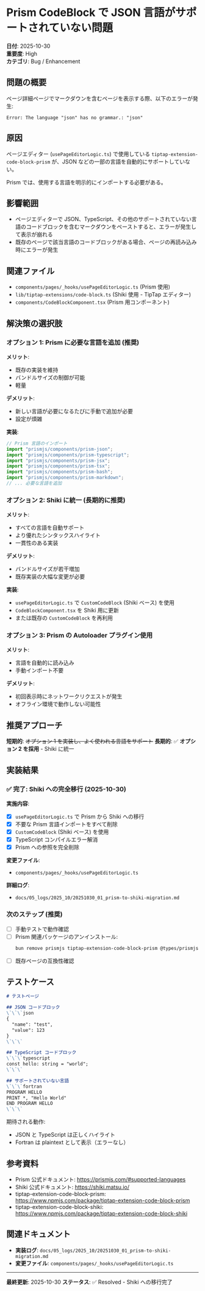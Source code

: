 # Prism CodeBlock で JSON 言語がサポートされていない問題

**日付**: 2025-10-30  
**重要度**: High  
**カテゴリ**: Bug / Enhancement

## 問題の概要

ページ詳細ページでマークダウンを含むページを表示する際、以下のエラーが発生:

```
Error: The language "json" has no grammar.: "json"
```

## 原因

ページエディター (`usePageEditorLogic.ts`) で使用している `tiptap-extension-code-block-prism` が、JSON などの一部の言語を自動的にサポートしていない。

Prism では、使用する言語を明示的にインポートする必要がある。

## 影響範囲

- ページエディターで JSON、TypeScript、その他のサポートされていない言語のコードブロックを含むマークダウンをペーストすると、エラーが発生して表示が崩れる
- 既存のページで該当言語のコードブロックがある場合、ページの再読み込み時にエラーが発生

## 関連ファイル

- `components/pages/_hooks/usePageEditorLogic.ts` (Prism 使用)
- `lib/tiptap-extensions/code-block.ts` (Shiki 使用 - TipTap エディター)
- `components/CodeBlockComponent.tsx` (Prism 用コンポーネント)

## 解決策の選択肢

### オプション 1: Prism に必要な言語を追加 (推奨)

**メリット**:
- 既存の実装を維持
- バンドルサイズの制御が可能
- 軽量

**デメリット**:
- 新しい言語が必要になるたびに手動で追加が必要
- 設定が煩雑

**実装**:
```typescript
// Prism 言語のインポート
import "prismjs/components/prism-json";
import "prismjs/components/prism-typescript";
import "prismjs/components/prism-jsx";
import "prismjs/components/prism-tsx";
import "prismjs/components/prism-bash";
import "prismjs/components/prism-markdown";
// ... 必要な言語を追加
```

### オプション 2: Shiki に統一 (長期的に推奨)

**メリット**:
- すべての言語を自動サポート
- より優れたシンタックスハイライト
- 一貫性のある実装

**デメリット**:
- バンドルサイズが若干増加
- 既存実装の大幅な変更が必要

**実装**:
- `usePageEditorLogic.ts` で `CustomCodeBlock` (Shiki ベース) を使用
- `CodeBlockComponent.tsx` を Shiki 用に更新
- または既存の `CustomCodeBlock` を再利用

### オプション 3: Prism の Autoloader プラグイン使用

**メリット**:
- 言語を自動的に読み込み
- 手動インポート不要

**デメリット**:
- 初回表示時にネットワークリクエストが発生
- オフライン環境で動作しない可能性

## 推奨アプローチ

**短期的**: ~~オプション 1 を実装し、よく使われる言語をサポート~~
**長期的**: ✅ **オプション 2 を採用** - Shiki に統一

## 実装結果

### ✅ 完了: Shiki への完全移行 (2025-10-30)

**実施内容**:
- [x] `usePageEditorLogic.ts` で Prism から Shiki への移行
- [x] 不要な Prism 言語インポートをすべて削除
- [x] `CustomCodeBlock` (Shiki ベース) を使用
- [x] TypeScript コンパイルエラー解消
- [x] Prism への参照を完全削除

**変更ファイル**:
- `components/pages/_hooks/usePageEditorLogic.ts`

**詳細ログ**:
- `docs/05_logs/2025_10/20251030_01_prism-to-shiki-migration.md`

### 次のステップ (推奨)

- [ ] 手動テストで動作確認
- [ ] Prism 関連パッケージのアンインストール:
  ```bash
  bun remove prismjs tiptap-extension-code-block-prism @types/prismjs
  ```
- [ ] 既存ページの互換性確認

## テストケース

```markdown
# テストページ

## JSON コードブロック
\`\`\`json
{
  "name": "test",
  "value": 123
}
\`\`\`

## TypeScript コードブロック
\`\`\`typescript
const hello: string = "world";
\`\`\`

## サポートされていない言語
\`\`\`fortran
PROGRAM HELLO
PRINT *, "Hello World"
END PROGRAM HELLO
\`\`\`
```

期待される動作:
- JSON と TypeScript は正しくハイライト
- Fortran は plaintext として表示（エラーなし）

## 参考資料

- Prism 公式ドキュメント: https://prismjs.com/#supported-languages
- Shiki 公式ドキュメント: https://shiki.matsu.io/
- tiptap-extension-code-block-prism: https://www.npmjs.com/package/tiptap-extension-code-block-prism
- tiptap-extension-code-block-shiki: https://www.npmjs.com/package/tiptap-extension-code-block-shiki

## 関連ドキュメント

- **実装ログ**: `docs/05_logs/2025_10/20251030_01_prism-to-shiki-migration.md`
- **変更ファイル**: `components/pages/_hooks/usePageEditorLogic.ts`

---

**最終更新**: 2025-10-30
**ステータス**: ✅ Resolved - Shiki への移行完了
